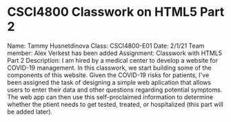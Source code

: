 # CSCI4800 Classwork on HTML5 Part 2
Name: Tammy Husnetdinova
Class: CSCI4800-E01
Date: 2/1/21
Team member: Alex Verkest has been added
Assignment: Classwork with HTML5 Part 2
Description: I am hired by a medical center to develop a website for COVID-19 management. In this classwork, we start building some of the components of this website. Given the COVID-19 risks for patients, I've been assigned the task of designing a simple web aplication that allows users to enter their data and other questions regarding potential symptoms. The web app can then use this self-proclaimed information to determine whether the ptient needs to get tested, treated, or hospitalized (this part will be added later).
